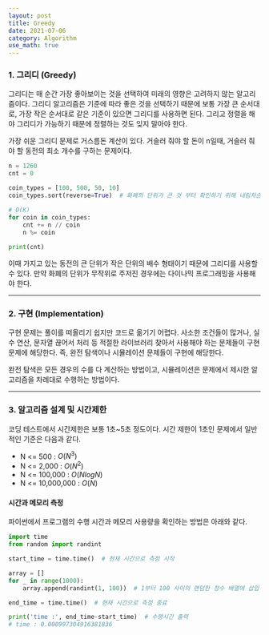 ```yaml
---
layout: post
title: Greedy
date: 2021-07-06
category: Algorithm
use_math: true
---
```


### 1. 그리디 (Greedy)

그리디는 매 순간 가장 좋아보이는 것을 선택하여 미래의 영향은 고려하지 않는 알고리즘이다. 그리디 알고리즘은 기준에 따라 좋은 것을 선택하기 때문에 보통 가장 큰 순서대로, 가장 작은 순서대로 같은 기준이 있으면 그리디를 사용하면 된다. 그리고 정렬을 해야 그리디가 가능하기 때문에 정렬하는 것도 잊지 말아야 한다. 

가장 쉬운 그리디 문제로 거스름돈 계산이 있다. 거슬러 줘야 할 돈이 n일때, 거슬러 줘야 할 동전의 최소 개수를 구하는 문제이다.

```python
n = 1260
cnt = 0

coin_types = [100, 500, 50, 10]
coin_types.sort(reverse=True)  # 화폐의 단위가 큰 것 부터 확인하기 위해 내림차순 정렬

# O(K)
for coin in coin_types:
    cnt += n // coin
    n %= coin
    
print(cnt)
```

이때 가지고 있는 동전의 큰 단위가 작은 단위의 배수 형태이기 때문에 그리디를 사용할 수 있다. 만약 화폐의 단위가 무작위로 주저진 경우에는 다이나믹 프로그래밍을 사용해야 한다. 

---

### 2. 구현 (Implementation)

구현 문제는 풀이를 떠올리기 쉽지만 코드로 옮기기 어렵다. 사소한 조건들이 많거나, 실수 연산, 문자열 끊어서 처리 등 적절한 라이브러리 찾아서 사용해야 하는 문제들이 구현 문제에 해당한다. 즉, 완전 탐색이나 시뮬레이션 문제들이 구현에 해당한다.

완전 탐색은 모든 경우의 수를 다 계산하는 방법이고, 시뮬레이션은 문제에서 제시한 알고리즘을 차례대로 수행하는 방법이다. 

---

### 3. 알고리즘 설계 및 시간제한

코딩 테스트에서 시간제한은 보통 1초~5초 정도이다. 시간 제한이 1초인 문제에서 일반적인 기준은 다음과 같다.

- N <= 500 : $O(N^{3})$ 
- N <= 2,000 : $O(N^{2})$ 
- N <= 100,000 : $O(NlogN)$ 
- N <= 10,000,000 : $O(N)$ 

#### 시간과 메모리 측정

파이썬에서 프로그램의 수행 시간과 메모리 사용량을 확인하는 방법은 아래와 같다.

```python
import time
from random import randint

start_time = time.time()  # 현재 시간으로 측정 시작

array = []
for _ in range(1000):
    array.append(randint(1, 100))  # 1부터 100 사이의 랜덤한 정수 배열에 삽입

end_time = time.time()  # 현재 시간으로 측정 종료

print('time :', end_time-start_time)  # 수행시간 출력
# time : 0.000997304916381836
```
